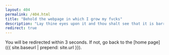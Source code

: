 ```yaml
---
layout: 404
permalink: /404.html
title: "Behold the webpage in which I grow my fvcks"
description: "Lay thine eyes upon it and thou shalt see that it is barren."
redirect: true
---
```


You will be redirected within 3 seconds. If not, go back to the [home page]({{ site.baseurl | prepend: site.url }}).

